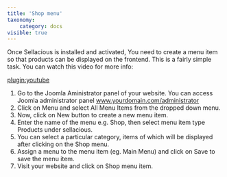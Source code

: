 ```yaml
---
title: 'Shop menu'
taxonomy:
    category: docs
visible: true
---
```


Once Sellacious is installed and activated, You need to create a menu item so that products can be displayed on the frontend. This is a fairly simple task. You can watch this video for more info:

[plugin:youtube](https://youtu.be/f_fqAcMRXLU)

1. Go to the Joomla Aministrator panel of your website. You can access Joomla administrator panel www.yourdomain.com/administrator
2. Click on Menu and select All Menu Items from the dropped down menu.
3. Now, click on New button to create a new menu item.
4. Enter the name of the menu e.g. Shop, then select menu item type Products under sellacious.
5. You can select a particular category, items of which will be displayed after clicking on the Shop menu.
6. Assign a menu to the menu item (eg. Main Menu) and click on Save to save the menu item.
7. Visit your website and click on Shop menu item.
